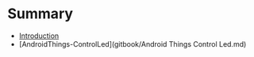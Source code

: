 # Summary

* [Introduction](readme.md)
* [AndroidThings-ControlLed](gitbook/Android Things Control Led.md)

